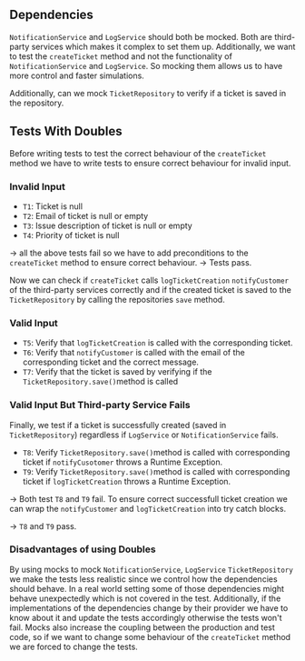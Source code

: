 ## Dependencies
`NotificationService` and `LogService` should both be mocked. Both are third-party services
which makes it complex to set them up. Additionally, we want to test the `createTicket` method
and not the functionality of `NotificationService` and `LogService`. So mocking them allows us to have more control and 
faster simulations.

Additionally, can we mock `TicketRepository` to verify if a ticket is saved in the repository.


## Tests With Doubles
Before writing tests to test the correct behaviour of the `createTicket` method
we have to write tests to ensure correct behaviour for invalid input.

### Invalid Input

- `T1`: Ticket is null
- `T2`: Email of ticket is null or empty
- `T3`: Issue description of ticket is null or empty
- `T4`: Priority of ticket is null

-> all the above tests fail so we have to add preconditions to the `createTicket` method to ensure correct behaviour.
-> Tests pass.

Now we can check if `createTicket` calls `logTicketCreation` `notifyCustomer` of the third-party services correctly and
if the created ticket is saved to the `TicketRepository` by calling the repositories `save` method.

### Valid Input

- `T5`: Verify that `logTicketCreation` is called with the corresponding ticket.
- `T6`: Verify that `notifyCustomer` is called with the email of the corresponding ticket and the correct message.
- `T7`: Verify that the ticket is saved by verifying if the `TicketRepository.save()`method is called

### Valid Input But Third-party Service Fails

Finally, we test if a ticket is successfully created (saved in `TicketRepository`) regardless if `LogService` or 
`NotificationService` fails.

- `T8`: Verify `TicketRepository.save()`method is called with corresponding ticket if `notifyCusotomer` throws a Runtime Exception.
- `T9`: Verify `TicketRepository.save()`method is called with corresponding ticket if `logTicketCreation` throws a Runtime Exception.

-> Both test `T8` and `T9` fail. To ensure correct successfull ticket creation we can wrap the `notifyCustomer` and `logTicketCreation`
into try catch blocks.

-> `T8` and `T9` pass.

### Disadvantages of using Doubles

By using mocks to mock `NotificationService`, `LogService` `TicketRepository` we make the tests less realistic
since we control how the dependencies should behave. In a real world setting some of those dependencies might 
behave unexpectedly which is not covered in the test. Additionally, if the implementations of the dependencies change
by their provider we have to know about it and update the tests accordingly otherwise the tests won't fail. Mocks also
increase the coupling between the production and test code, so if we want to change some behaviour of the `createTicket` 
method we are forced to change the tests.

